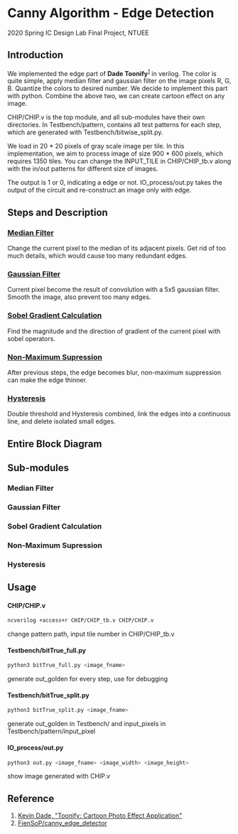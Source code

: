 # Canny Algorithm - Edge Detection

2020 Spring IC Design Lab Final Project, NTUEE

## Introduction
We implemented the edge part of **Dade Toonify**<sup>[1](#Reference)</sup> in verilog. The color is quite simple, apply median filter and gaussian filter on the image pixels R, G, B. Quantize the colors to desired number. We decide to implement this part with python. Combine the above two, we can create cartoon effect on any image.

CHIP/CHIP.v is the top module, and all sub-modules have their own directories. In Testbench/pattern, contains all test patterns for each step, which are generated with Testbench/bitwise_split.py.

We load in 20 * 20 pixels of gray scale image per tile. In this implementation, we aim to process image of size 900 * 600 pixels, which requires 1350 tiles. You can change the INPUT_TILE in CHIP/CHIP_tb.v along with the in/out patterns for different size of images.

The output is 1 or 0, indicating a edge or not. IO_process/out.py takes the output of the circuit and re-construct an image only with edge.

## Steps and Description
### [Median Filter](https://en.wikipedia.org/wiki/Median_filter)
Change the current pixel to the median of its adjacent pixels. Get rid of too much details, which would cause too many redundant edges.
### [Gaussian Filter](https://en.wikipedia.org/wiki/Gaussian_filter)
Current pixel become the result of convolution with a 5x5 gaussian filter. Smooth the image, also prevent too many edges.
### [Sobel Gradient Calculation](https://en.wikipedia.org/wiki/Sobel_operator)
Find the magnitude and the direction of gradient of the current pixel with sobel operators.
### [Non-Maximum Supression](https://en.wikipedia.org/wiki/Canny_edge_detector)
After previous steps, the edge becomes blur, non-maximum suppression can make the edge thinner.
### [Hysteresis](https://en.wikipedia.org/wiki/Canny_edge_detector)
Double threshold and Hysteresis combined, link the edges into a continuous line, and delete isolated small edges.

## Entire Block Diagram

## Sub-modules
### Median Filter
### Gaussian Filter
### Sobel Gradient Calculation
### Non-Maximum Supression
### Hysteresis

## Usage
#### CHIP/CHIP.v
```bash
ncverilog +access+r CHIP/CHIP_tb.v CHIP/CHIP.v
```
change pattern path, input tile number in CHIP/CHIP_tb.v
#### Testbench/bitTrue_full.py
```bash
python3 bitTrue_full.py <image_fname>
```
generate out_golden for every step, use for debugging
#### Testbench/bitTrue_split.py
```bash
python3 bitTrue_split.py <image_fname>
```
generate out_golden in Testbench/ and input_pixels in Testbench/pattern/input_pixel
#### IO_process/out.py
```bash
python3 out.py <image_fname> <image_width> <image_height>
```
show image generated with CHIP.v
## Reference
1. [Kevin Dade, "Toonify: Cartoon Photo Effect Application"](https://stacks.stanford.edu/file/druid:yt916dh6570/Dade_Toonify.pdf?fbclid=IwAR1gOlnXmNU__UuYD7Nf0CCpfYra8a3TEcoqNKSrLZkzdsH3rN_HOahgmfU)
2. [FienSoP/canny_edge_detector](https://github.com/FienSoP/canny_edge_detector)
